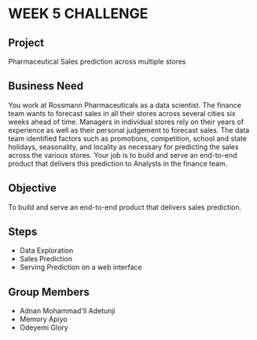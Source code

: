 # WEEK 5 CHALLENGE

## Project
Pharmaceutical Sales prediction across multiple stores

## Business Need
You work at Rossmann Pharmaceuticals as a data scientist. The finance team wants to forecast sales in all their stores across several cities six weeks ahead of time. Managers in
individual stores rely on their years of experience as well as their personal judgement to forecast sales. The data team identified factors such as promotions, competition, school and state holidays, seasonality, and locality as necessary for predicting the sales across the various stores. Your job is to build and serve an end-to-end product that delivers this prediction to Analysts in the finance team.

## Objective
To build and serve an end-to-end product that delivers sales prediction.

## Steps
* Data Exploration
* Sales Prediction
* Serving Prediction on a web interface

## Group Members
* Adnan Mohammad'll Adetunji
* Memory Apiyo
* Odeyemi Glory
